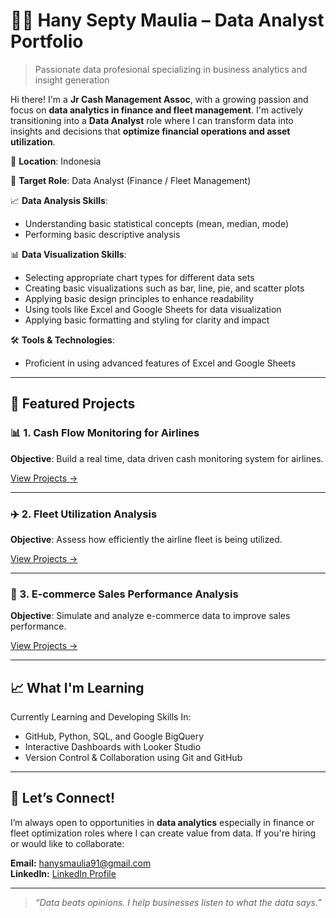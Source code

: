 # 👩‍💻 Hany Septy Maulia – Data Analyst Portfolio

> Passionate data profesional specializing in business analytics and insight generation

Hi there! I'm a **Jr Cash Management Assoc**, with a growing passion and focus on **data analytics in finance and fleet management**. 
I'm actively transitioning into a **Data Analyst** role where I can transform data into insights and decisions that **optimize financial operations and asset utilization**.

📍 **Location**: Indonesia 

🎯 **Target Role**: Data Analyst (Finance / Fleet Management) 

📈 **Data Analysis Skills**:
   - Understanding basic statistical concepts (mean, median, mode)
   - Performing basic descriptive analysis

📊 **Data Visualization Skills**:
   - Selecting appropriate chart types for different data sets
   - Creating basic visualizations such as bar, line, pie, and scatter plots
   - Applying basic design principles to enhance readability
   - Using tools like Excel and Google Sheets for data visualization
   - Applying basic formatting and styling for clarity and impact

🛠️ **Tools & Technologies**:
   - Proficient in using advanced features of Excel and Google Sheets

---

## 🚀 Featured Projects

### 📊 1. Cash Flow Monitoring for Airlines
**Objective**: Build a real time, data driven cash monitoring system for airlines.  

[View Projects →](/projects/Cash-Flow-Monitoring-for-Airlines)

---

### ✈️ 2. Fleet Utilization Analysis
**Objective**: Assess how efficiently the airline fleet is being utilized.  

[View Projects →](/projects/Fleet-Utilization-Analysis)

---

### 🛒 3. E-commerce Sales Performance Analysis
**Objective**: Simulate and analyze e-commerce data to improve sales performance.  

[View Projects →](/projects/Ecommerce-Sales-Performance-Analysis)

---

## 📈 What I'm Learning

Currently Learning and Developing Skills In:

- GitHub, Python, SQL, and Google BigQuery
- Interactive Dashboards with Looker Studio
- Version Control & Collaboration using Git and GitHub

---

## 🤝 Let’s Connect!

I’m always open to opportunities in **data analytics** especially in finance or fleet optimization roles where I can create value from data. If you're hiring or would like to collaborate:

**Email:** hanysmaulia91@gmail.com  
**LinkedIn:** [LinkedIn Profile](https://linkedin.com/in/hanysmaulia)

---

> *“Data beats opinions. I help businesses listen to what the data says.”*

